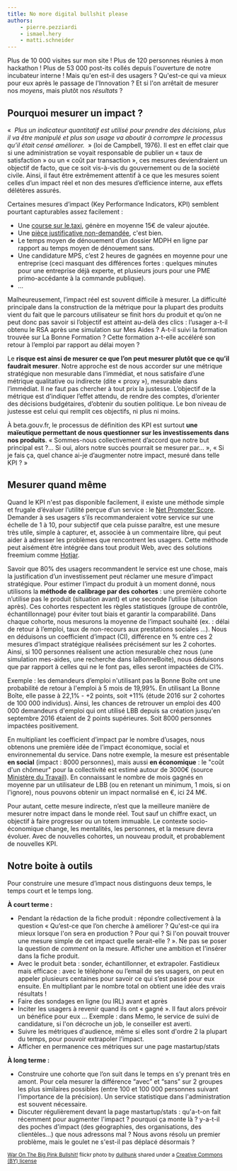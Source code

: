 ```yaml
---
title: No more digital bullshit please
authors:
    - pierre.pezziardi
    - ismael.hery
    - matti.schneider
---
```


Plus de 10 000 visites sur mon site ! Plus de 120 personnes réunies à mon hackathon ! Plus de 53 000 post-its collés depuis l'ouverture de notre incubateur interne ! Mais qu'en est-il des usagers ? Qu'est-ce qui va mieux pour eux après le passage de l'Innovation ? Et si l'on arrêtait de mesurer nos _moyens_, mais plutôt nos _résultats_ ?

<!--more-->

## Pourquoi mesurer un impact ?

«  _Plus un indicateur quantitatif est utilisé pour prendre des décisions, plus il va être manipulé et plus son usage va aboutir à corrompre le processus qu’il était censé améliorer._  » (loi de Campbell, 1976). Il est en effet clair que si une administration se voyait responsable de publier un « taux de satisfaction » ou un « coût par transaction », ces mesures deviendraient un objectif de facto, que ce soit vis-à-vis du gouvernement ou de la société civile. Ainsi, il faut être extrêmement attentif à ce que les mesures soient celles d’un impact réel et non des mesures d’efficience interne, aux effets délétères assurés.

Certaines mesures d’impact (Key Performance Indicators, KPI) semblent pourtant capturables assez facilement :

- Une [course sur le.taxi](https://api.taxi/stats), génère en moyenne 15€ de valeur ajoutée.
- Une [pièce justificative non-demandée](https://api.gouv.fr/api/api-entreprise.html), c'est bien.
- Le temps moyen de dénouement d’un dossier MDPH en ligne par rapport au temps moyen de dénouement sans.
- Une candidature MPS, c’est 2 heures de gagnées en moyenne pour une entreprise (ceci masquant des différences fortes : quelques minutes pour une entreprise déjà experte, et plusieurs jours pour une PME primo-accédante à la commande publique).
- …

Malheureusement, l’impact réel est souvent difficile à mesurer. La difficulté principale dans la construction de la métrique pour la plupart des produits vient du fait que le parcours utilisateur se finit hors du produit et qu’on ne peut donc pas savoir si l’objectif est atteint au-delà des clics : l’usager a-t-il obtenu le RSA après une simulation sur Mes Aides ? A-t-il suivi la formation trouvée sur La Bonne Formation ? Cette formation a-t-elle accéléré son retour à l’emploi par rapport au délai moyen ?

Le **risque est ainsi de mesurer ce que l’on peut mesurer plutôt que ce qu’il faudrait mesurer**. Notre approche est de nous accorder sur une métrique stratégique non mesurable dans l’immédiat, et nous satisfaire d’une métrique qualitative ou indirecte (dite « proxy »), mesurable dans l’immédiat. Il ne faut pas chercher à tout prix la justesse. L’objectif de la métrique est d’indiquer l’effet attendu, de rendre des comptes, d’orienter des décisions budgétaires, d’obtenir du soutien politique. Le bon niveau de justesse est celui qui remplit ces objectifs, ni plus ni moins.

À beta.gouv.fr, le processus de définition des KPI est surtout **une maïeutique permettant de nous questionner sur les investissements dans nos produits**. « Sommes-nous collectivement d’accord que notre but principal est ?… Si oui, alors notre succès pourrait se mesurer par… », « Si je fais ça, quel chance ai-je d’augmenter notre impact, mesuré dans telle KPI ? »

## Mesurer quand même

Quand le KPI n'est pas disponible facilement, il existe une méthode simple et frugale d’évaluer l’utilité perçue d’un service : le [Net Promoter Score](https://en.wikipedia.org/wiki/Net_Promoter). Demander à ses usagers s’ils recommanderaient votre service sur une échelle de 1 à 10, pour subjectif que cela puisse paraître, est une mesure très utile, simple à capturer, et, associée à un commentaire libre, qui peut aider à adresser les problèmes que rencontrent les usagers. Cette méthode peut aisément être intégrée dans tout produit Web, avec des solutions freemium comme [Hotjar](https://www.getapp.fr/business-intelligence-analytics-software/a/hotjar/alternatives/).

Savoir que 80% des usagers recommandent le service est une chose, mais la justification d’un investissement peut réclamer une mesure d’impact stratégique. Pour estimer l’impact du produit à un moment donné, nous utilisons la **méthode de calibrage par des cohortes** : une première cohorte n’utilise pas le produit (situation avant) et une seconde l’utilise (situation après). Ces cohortes respectent les règles statistiques (groupe de contrôle, échantillonnage) pour éviter tout biais et garantir la comparabilité. Dans chaque cohorte, nous mesurons la moyenne de l’impact souhaité (ex. : délai de retour à l’emploi, taux de non-recours aux prestations sociales …). Nous en déduisons un coefficient d’impact (CI), différence en % entre ces 2 mesures d’impact stratégique réalisées précisément sur les 2 cohortes. Ainsi, si 100 personnes réalisent une action mesurable chez nous (une simulation mes-aides, une recherche dans laBonneBoite), nous déduisons que par rapport à celles qui ne le font pas, elles seront impactées de CI%.

Exemple : les demandeurs d’emploi n'utilisant pas la Bonne Boîte ont une probabilité de retour à l'emploi à 5 mois de 19,99%. En utilisant La Bonne Boîte, elle passe à 22,1% - +2 points, soit +11% (étude 2016 sur 2 cohortes de 100 000 individus). Ainsi, les chances de retrouver un emploi des 400 000 demandeurs d'emploi qui ont utilisé LBB depuis sa création jusqu'en septembre 2016 étaient de 2 points supérieures. Soit 8000 personnes impactées positivement.

En multipliant les coefficient d’impact par le nombre d’usages, nous obtenons une première idée de l’impact économique, social et environnemental du service. Dans notre exemple, la mesure est présentable **en social** (impact : 8000 personnes), mais aussi **en économique** : le "coût d'un chômeur" pour la collectivité est estimé autour de 3000€ (source [Ministère du Travail](http://travail-emploi.gouv.fr/publications/Revue_Travail-et-Emploi/pdf/40_2998.pdf)). En connaissant le nombre de mois gagnés en moyenne par un utilisateur de LBB (ou en retenant un minimum, 1 mois, si on l'ignore), nous pouvons obtenir un impact normalisé en €, ici 24 M€.

Pour autant, cette mesure indirecte, n’est que la meilleure manière de mesurer notre impact dans le monde réel. Tout sauf un chiffre exact, un objectif à faire progresser ou un totem immuable. Le contexte socio-économique change, les mentalités, les personnes, et la mesure devra évoluer. Avec de nouvelles cohortes, un nouveau produit, et probablement de nouvelles KPI.

## Notre boite à outils

Pour construire une mesure d’impact nous distinguons deux temps, le temps court et le temps long.

**À court terme :**

- Pendant la rédaction de la fiche produit : répondre collectivement à la question « Qu’est-ce que l’on cherche à améliorer ? Qu'est-ce qui ira mieux lorsque l'on sera en production ? Pour qui ? Si l'on pouvait trouver une mesure simple de cet impact quelle serait-elle ? ». Ne pas se poser la question de _comment_ on la mesure. Afficher une ambition et l'insérer dans la fiche produit.
- Avec le produit beta : sonder, échantillonner, et extrapoler. Fastidieux mais efficace : avec le téléphone ou l’email de ses usagers, on peut en appeler plusieurs centaines pour savoir ce qui s’est passé pour eux ensuite. En multipliant par le nombre total on obtient une idée des vrais résultats !
- Faire des sondages en ligne (ou IRL) avant et après
- Inciter les usagers à revenir quand ils ont « gagné ». Il faut alors prévoir un bénéfice pour eux … Exemple : dans Memo, le service de suivi de candidature, si l'on décroche un job, le conseiller est averti.
- Suivre les métriques d'audience, même si elles sont d'ordre 2 la plupart du temps, pour pouvoir extrapoler l'impact.
- Afficher en permanence ces métriques sur une page mastartup/stats

**À long terme :**

- Construire une cohorte que l’on suit dans le temps en s’y prenant très en amont. Pour cela mesurer la différence “avec” et “sans” sur 2 groupes les plus similaires possibles (entre 100 et 100 000 personnes suivant l’importance de la précision). Un service statistique dans l'administration est souvent nécessaire.
- Discuter régulièrement devant la page mastartup/stats : qu'a-t-on fait récemment pour augmenter l'impact ? pourquoi ça monte là ? y-a-t-il des poches d'impact (des géographies, des organisations, des clientèles…) que nous adressons mal ? Nous avons résolu un premier problème, mais le goulet ne s'est-il pas déplacé désormais ?

<small><a title="War On The Big Pink Bullshit!" href="https://flickr.com/photos/dullhunk/2346562184">War On The Big Pink Bullshit!</a> flickr photo by <a href="https://flickr.com/people/dullhunk">dullhunk</a> shared under a <a href="https://creativecommons.org/licenses/by/2.0/">Creative Commons (BY) license</a></small>
